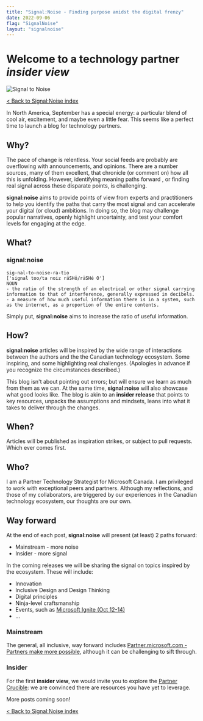 ```yaml
---
title: "Signal:Noise - Finding purpose amidst the digital frenzy"
date: 2022-09-06
flag: "SignalNoise"
layout: "signalnoise"
---
```


# Welcome to a technology partner *insider view*

![Signal to Noise](/PartnerCrucible/Library/signaltonoise-title.png)

[< Back to Signal:Noise index](/PartnerCrucible/SignaltoNoise)

In North America, September has a special energy: a particular blend of cool air, excitement, and maybe even a little fear. This seems like a perfect time to launch a blog for technology partners.

## Why?

The pace of change is relentless. Your social feeds are probably are overflowing with announcements, and opinions. There are a number sources, many of them excellent, that chronicle (or comment on) how all this is unfolding. However, identifying meaning paths forward , or finding real signal across these disparate points, is challenging.

**signal:noise** aims to provide points of view from experts and practitioners to help you identify the paths that carry the most signal and can accelerate your digital (or cloud) ambitions. In doing so, the blog may challenge popular narratives, openly highlight uncertainty, and test your comfort levels for engaging at the edge.

## What?
### signal:noise
```
sig-nal-to-noise-ra-tio
['signal too/ta noiz räSHö/räSHé O']
NOUN
- the ratio of the strength of an electrical or other signal carrying information to that of interference, generally expressed in decibels.
- a measure of how much useful information there is in a system, such as the internet, as a proportion of the entire contents.
```
Simply put, **signal:noise** aims to increase the ratio of useful information.

## How?

**signal:noise** articles will be inspired by the wide range of interactions between the authors and the the Canadian technology ecosystem. Some inspiring, and some highlighting real challenges. (Apologies in advance if you recognize the circumstances described.)

This blog isn't about pointing out errors; but will ensure we learn as much from them as we can. At the same time, **signal:noise** will also showcase what good looks like. The blog is akin to an **insider release** that points to key resources, unpacks the assumptions and mindsets, leans into what it takes to deliver through the changes.


## When?

Articles will be published as inspiration strikes, or subject to pull requests. Which ever comes first.

## Who?

I am a Partner Technology Strategist for Microsoft Canada. I am privileged to work with exceptional peers and partners. Although my reflections, and those of my collaborators, are triggered by our experiences in the Canadian technology ecosystem, our thoughts are our own.

## Way forward

At the end of each post, **signal:noise** will  present (at least) 2 paths forward:
- Mainstream - more noise
- Insider - more signal

In the coming releases we will be sharing the signal on topics inspired by the ecosystem. These will include:

- Innovation
- Inclusive Design and Design Thinking
- Digital principles
- Ninja-level craftsmanship
- Events, such as [Microsoft Ignite (Oct 12-14)](https://ignite.microsoft.com/)
- ...

### Mainstream

The general, all inclusive, way forward includes [Partner.microsoft.com - Partners make more possible](https://partner.microsoft.com/en-US/), although it can be challenging to sift through.

### Insider

For the first **insider view**, we would invite you to explore the [Partner Crucible](https://lagimik.github.io/PartnerCrucible/): we are convinced there are resources you have yet to leverage.

More posts coming soon!

[< Back to Signal:Noise index](/PartnerCrucible/SignaltoNoise)

